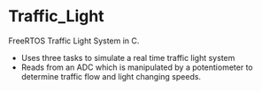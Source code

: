 # Traffic_Light
FreeRTOS Traffic Light System in C.

-  Uses three tasks to simulate a real time traffic light system
-  Reads from an ADC which is manipulated by a potentiometer to determine traffic flow and light changing speeds.

